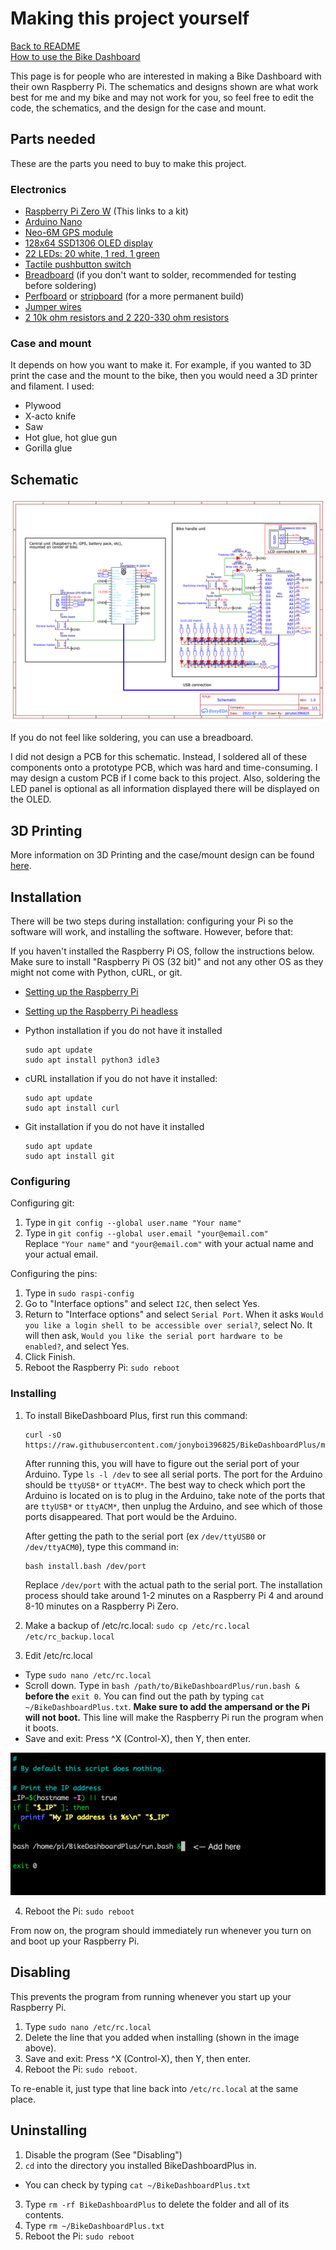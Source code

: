 # Making this project yourself
[Back to README](/README.md)  
[How to use the Bike Dashboard](/docs/pages/usage.md)

This page is for people who are interested in making a Bike Dashboard with their own Raspberry Pi. The schematics and designs shown are what work best for me and my bike and may not work for you, so feel free to edit the code, the schematics, and the design for the case and mount. 

## Parts needed

These are the parts you need to buy to make this project. 

### Electronics
- [Raspberry Pi Zero W](https://www.amazon.com/Vilros-Raspberry-Starter-Power-Premium/dp/B0748MPQT4/ref=pd_lpo_1?pd_rd_i=B0748MPQT4&psc=1) (This links to a kit)
- [Arduino Nano](https://www.amazon.com/ELEGOO-Arduino-ATmega328P-Without-Compatible/dp/B0713XK923/ref=sr_1_1_sspa?dchild=1&keywords=arduino+nano&qid=1628279256&s=electronics&sr=1-1-spons&psc=1&spLa=ZW5jcnlwdGVkUXVhbGlmaWVyPUEzRlFINlY0SzZVODU1JmVuY3J5cHRlZElkPUEwNzk1MTQwMkpFWjIzMVRDR1k5TiZlbmNyeXB0ZWRBZElkPUEwNjY5Mjg5MTdYSUo3UVNSUDZaVSZ3aWRnZXROYW1lPXNwX2F0ZiZhY3Rpb249Y2xpY2tSZWRpcmVjdCZkb05vdExvZ0NsaWNrPXRydWU=)
- [Neo-6M GPS module](https://www.amazon.com/Navigation-Positioning-Microcontroller-Compatible-Sensitivity/dp/B084MK8BS2/ref=sr_1_2_sspa?dchild=1&keywords=neo+6m&qid=1628279273&s=electronics&sr=1-2-spons&psc=1&spLa=ZW5jcnlwdGVkUXVhbGlmaWVyPUEzNlhLQTRHM01TMFFQJmVuY3J5cHRlZElkPUEwMzk5NzU3MlkzOFhXQVYxSzM5NSZlbmNyeXB0ZWRBZElkPUEwMjMwNDg0M0I3Mzc3QUFHOVlNRSZ3aWRnZXROYW1lPXNwX2F0ZiZhY3Rpb249Y2xpY2tSZWRpcmVjdCZkb05vdExvZ0NsaWNrPXRydWU=)
- [128x64 SSD1306 OLED display](https://www.amazon.com/UCTRONICS-SSD1306-Self-Luminous-Display-Raspberry/dp/B072Q2X2LL/ref=sr_1_4?dchild=1&keywords=oled+display&qid=1628279332&s=electronics&sr=1-4)
- [22 LEDs: 20 white, 1 red, 1 green](https://www.amazon.com/eBoot-Pieces-Emitting-Diodes-Assorted/dp/B06XPV4CSH/ref=asc_df_B06XPV4CSH/?tag=hyprod-20&linkCode=df0&hvadid=167146990738&hvpos=&hvnetw=g&hvrand=16456105429600568208&hvpone=&hvptwo=&hvqmt=&hvdev=c&hvdvcmdl=&hvlocint=&hvlocphy=9031971&hvtargid=pla-369941417757&psc=1)
- [Tactile pushbutton switch](https://www.amazon.com/OCR-180PcsTactile-Momentary-Switches-Assortment/dp/B01MRP025V/ref=sr_1_5?dchild=1&keywords=button+arduino&qid=1628279410&sr=8-5)
- [Breadboard](https://www.amazon.com/Breadboards-Solderless-Breadboard-Distribution-Connecting/dp/B07DL13RZH/ref=sr_1_1_sspa?dchild=1&keywords=breadboard&qid=1628279437&sr=8-1-spons&psc=1&spLa=ZW5jcnlwdGVkUXVhbGlmaWVyPUFTNlg2UERYMkY4SkcmZW5jcnlwdGVkSWQ9QTA1OTQ5OTMyNk5ISVQ3S0NCOEU3JmVuY3J5cHRlZEFkSWQ9QTA3ODI1MDYzOTdGQVNNODVCT0g1JndpZGdldE5hbWU9c3BfYXRmJmFjdGlvbj1jbGlja1JlZGlyZWN0JmRvTm90TG9nQ2xpY2s9dHJ1ZQ==)  (if you don't want to solder, recommended for testing before soldering)
- [Perfboard](https://www.amazon.com/ELEGOO-Prototype-Soldering-Compatible-Arduino/dp/B072Z7Y19F/ref=sr_1_1_sspa?dchild=1&keywords=perfboard&qid=1628279449&sr=8-1-spons&psc=1&spLa=ZW5jcnlwdGVkUXVhbGlmaWVyPUEzU1pPTjY3VlVKTFpFJmVuY3J5cHRlZElkPUEwNzk0ODYwMVZBSFY4M0RMSlM0JmVuY3J5cHRlZEFkSWQ9QTA0MzUzMTMxRVlZU1AyWjQ3R0wmd2lkZ2V0TmFtZT1zcF9hdGYmYWN0aW9uPWNsaWNrUmVkaXJlY3QmZG9Ob3RMb2dDbGljaz10cnVl) or [stripboard](https://www.amazon.com/YUNGUI-Prototype-perfboard-Sording-Electronic/dp/B088GSJM7G/ref=sr_1_3?dchild=1&keywords=stripboard&qid=1628279465&sr=8-3) (for a more permanent build)
- [Jumper wires](https://www.amazon.com/EDGELEC-Breadboard-Optional-Assorted-Multicolored/dp/B07GD2BWPY/ref=sr_1_1_sspa?dchild=1&keywords=jumper+wires&qid=1628279487&sr=8-1-spons&psc=1&spLa=ZW5jcnlwdGVkUXVhbGlmaWVyPUE2RTJDN0I3NUxUMUUmZW5jcnlwdGVkSWQ9QTA4MDEwNDcyUEExWTVZTlQzNlRMJmVuY3J5cHRlZEFkSWQ9QTA5NDU0MzYxSkE3VExKQkZEQUxaJndpZGdldE5hbWU9c3BfYXRmJmFjdGlvbj1jbGlja1JlZGlyZWN0JmRvTm90TG9nQ2xpY2s9dHJ1ZQ==)
- [2 10k ohm resistors and 2 220-330 ohm resistors](https://www.amazon.com/Resistor-Assortment-Kit-Thermistor-Photoresistor/dp/B0792M83JH/ref=sr_1_1_sspa?dchild=1&keywords=resistor+kit&qid=1628279500&sr=8-1-spons&psc=1&spLa=ZW5jcnlwdGVkUXVhbGlmaWVyPUFLOEZWQjNZQ1Q3RTYmZW5jcnlwdGVkSWQ9QTAzNjU4NTEyTlJXQllLU0syRkMmZW5jcnlwdGVkQWRJZD1BMDkxNjMwMExJRk9NUzE0MzFSMCZ3aWRnZXROYW1lPXNwX2F0ZiZhY3Rpb249Y2xpY2tSZWRpcmVjdCZkb05vdExvZ0NsaWNrPXRydWU=)

### Case and mount
It depends on how you want to make it. For example, if you wanted to 3D print the case and the mount to the bike, then you would need a 3D printer and filament. I used:
- Plywood
- X-acto knife
- Saw
- Hot glue, hot glue gun
- Gorilla glue

## Schematic
![bd_schematic.png](../img/bd_schematic.png)

If you do not feel like soldering, you can use a breadboard.

I did not design a PCB for this schematic. Instead, I soldered all of these components onto a prototype PCB, which was hard and time-consuming. I may design a custom PCB if I come back to this project. Also, soldering the LED panel is optional as all information displayed there will be displayed on the OLED.

## 3D Printing

More information on 3D Printing and the case/mount design can be found [here](https://github.com/jonyboi396825/BikeDashboardPlus/tree/master/hardware/models).

## Installation

There will be two steps during installation: configuring your Pi so the software will work, and installing the software. However, before that:

If you haven't installed the Raspberry Pi OS, follow the instructions below. Make sure to install "Raspberry Pi OS (32 bit)" and not any other OS as they might not come with Python, cURL, or git.
- [Setting up the Raspberry Pi](https://projects.raspberrypi.org/en/projects/raspberry-pi-setting-up)
- [Setting up the Raspberry Pi headless](https://www.raspberrypi.org/documentation/configuration/wireless/headless.md)

- Python installation if you do not have it installed
  ```
  sudo apt update
  sudo apt install python3 idle3
  ```

- cURL installation if you do not have it installed:
  ```
  sudo apt update
  sudo apt install curl
  ```

- Git installation if you do not have it installed
  ```
  sudo apt update
  sudo apt install git
  ```

### Configuring

Configuring git:
1. Type in `git config --global user.name "Your name"`
2. Type in `git config --global user.email "your@email.com"`  
Replace `"Your name"` and `"your@email.com"` with your actual name and your actual email.

Configuring the pins: 
1. Type in `sudo raspi-config`
2. Go to "Interface options" and select `I2C`, then select Yes.
3. Return to "Interface options" and select `Serial Port`. When it asks `Would you like a login shell to be accessible over serial?`, select No. It will then ask, `Would you like the serial port hardware to be enabled?`, and select Yes.
4. Click Finish.
5. Reboot the Raspberry Pi: `sudo reboot`

### Installing

1. To install BikeDashboard Plus, first run this command: 
    ```
    curl -sO https://raw.githubusercontent.com/jonyboi396825/BikeDashboardPlus/master/install.bash
    ```

    After running this, you will have to figure out the serial port of your Arduino. Type `ls -l /dev` to see all serial ports. The port for the Arduino should be `ttyUSB*` or `ttyACM*`. The best way to check which port the Arduino is located on is to plug in the Arduino, take note of the ports that are `ttyUSB*` or `ttyACM*`, then unplug the Arduino, and see which of those ports disappeared. That port would be the Arduino.

    After getting the path to the serial port (ex `/dev/ttyUSB0` or `/dev/ttyACM0`), type this command in:
    
    ```
    bash install.bash /dev/port
    ```
    Replace `/dev/port` with the actual path to the serial port. The installation process should take around 1-2 minutes on a Raspberry Pi 4 and around 8-10 minutes on a Raspberry Pi Zero.

2. Make a backup of /etc/rc.local: `sudo cp /etc/rc.local /etc/rc_backup.local`
3. Edit /etc/rc.local
- Type `sudo nano /etc/rc.local`
- Scroll down. Type in `bash /path/to/BikeDashboardPlus/run.bash &` **before the** `exit 0`. You can find out the path by typing `cat ~/BikeDashboardPlus.txt`. **Make sure to add the ampersand or the Pi will not boot.** This line will make the Raspberry Pi run the program when it boots.
- Save and exit: Press ^X (Control-X), then Y, then enter.

![rc_local_edit.png](../img/rc_local_edit.png)

4. Reboot the Pi: `sudo reboot`

From now on, the program should immediately run whenever you turn on and boot up your Raspberry Pi.

## Disabling
This prevents the program from running whenever you start up your Raspberry Pi.

1. Type `sudo nano /etc/rc.local`
2. Delete the line that you added when installing (shown in the image above).
3. Save and exit: Press ^X (Control-X), then Y, then enter.
4. Reboot the Pi: `sudo reboot`.

To re-enable it, just type that line back into `/etc/rc.local` at the same place.
    
## Uninstalling

1. Disable the program (See "Disabling")
2. `cd` into the directory you installed BikeDashboardPlus in.
- You can check by typing `cat ~/BikeDashboardPlus.txt`
3. Type `rm -rf BikeDashboardPlus` to delete the folder and all of its contents.
4. Type `rm ~/BikeDashboardPlus.txt`
5. Reboot the Pi: `sudo reboot`
